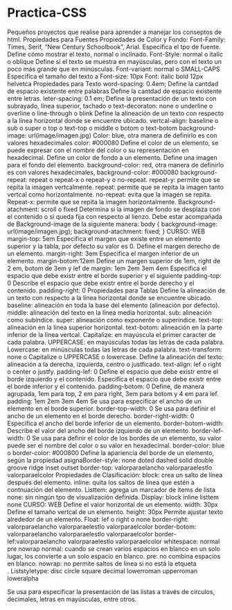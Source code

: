 # Practica-CSS
Pequeños proyectos que realise para aprender a manejar los conseptos de html.
Propiedades para Fuentes
Propiedades de Color y Fondo:
Font-Family: Times, Serif, “New Century
Schoolbook”, Arial.
Especifica el tpo de fuente.
Define cómo mostrar el texto, normal o
inclinado.
Font-Style: normal o italic o oblique
Define si el texto se muestra en
mayúsculas, pero con el texto un poco
más grande que en minúsculas.
Font-variant: normal o SMALL-CAPS
Especifica el tamaño del texto a
Font-size: 10px
Font: italic bold 12px helvetca
Propiedades para Texto
word-spacing: 0.4em;
Define la cantdad de espacio existente
entre palabras
Define la cantdad de espacio existente
entre letras.
leter-spacing: 0.1 em;
Define la presentación de un texto con
subrayado, línea superior, tachado o
text-decoraton: none o underline o overline
o line-through o blink
Define la alineación de un texto con
respecto a la línea horizontal donde se
encuentre ubicado.
vertcal-align: baseline o sub o super o
top o text-top o middle o botom o
text-botom
background-image: url(image/imagen.jpg)
Color: blue, otra manera de definirlo es con
valores hexadecimales color: #000080
Define el color de un elemento, se puede
expresar con el nombre del color o su
representación en hexadecimal.
Define un color de fondo a un elemento.
Define una imagen para el fondo del
elemento.
background-color: red, otra manera de
definirlo es con valores hexadecimales,
background-color: #000080
background-repeat: repeat o repeat-x o
repeat-y o no-repeat.
repeat-y: permite que se repita la
imagen vertcalmente.
repeat: permite que se repita la imagen
tanto vertcal como horizontalmente.
no-repeat: evita que la imagen se
repita.
Repeat-x: permite que se repita la
imagen horizontalmente.
Background-atachment: scroll o fixed
Determina si la imagen de fondo se
desplaza con el contenido o si queda
fija con respecto al lienzo. Debe estar
acompañada de Background-image de
la siguiente manera:
 body
{
 background-image: url(image/imagen.jpg);
 background-atachment: fixed;
}
CURSO: WEB
margin-top: 5em
Especifica el margen que existe entre un
elemento superior y la tabla, por defecto su valor es 0.
Define el margen derecho de un elemento.
margin-right: 3em
Especifica el margen inferior de un
elemento.
margin-botom:12em
Define un margen superior de 1em,
right de 2 em, botom de 3em y lef de
margin: 1em 2em 3em 4em
Especifica el espacio que debe existr
entre el borde superior y el siguiente
padding-top: 0
Describe el espacio que debe existr
entre el borde derecho y el contenido.
padding-right: 0
Propiedades para Tablas
Define la alineación de un texto con
respecto a la línea horizontal donde se
encuentre ubicado.
baseline: alineación en toda la base del
elemento (alineación por defecto).
middle: alineación del texto en la línea
media horizontal.
sub: alineación como subíndice.
super: alineación como exponente o
superíndice.
text-top: alineación en la línea superior
horizontal.
text-botom: alineación en la parte inferior de la línea vertcal.
Capitalize: en mayúscula el primer caracter de cada palabra.
UPPERCASE: en mayúsculas todas las
letras de cada palabra.
Lowercase: en minúsculas todas las
letras de cada palabra.
text-transform: none o Capitalize o UPPERCASE o lowercase.
Define la alineación del texto: alineación
a la derecha, izquierda, centro o justficado.
text-align: lef o right o center o justfy.
padding-lef: 0
Define el espacio que debe existr entre
el borde izquierdo y el contenido.
Especifica el espacio que debe existr
entre el borde inferior y el contenido.
padding-botom: 0
Define, de manera agrupada, 1em para
top, 2 em para right, 3em para botom y
4 em para lef.
padding: 1em 2em 3em 4em
Se usa para especificar el ancho de un
elemento en el borde superior.
border-top-width: 0
Se usa para definir el ancho de un elemento en el borde derecho.
border-right-width: 0
Especifica el ancho del borde inferior
de un elemento.
border-botom-width:
Describe el valor del ancho del borde
izquierdo de un elemento.
border-lef-width: 0
Se usa para definir el color de los
bordes de un elemento, su valor puede
ser el nombre del color o su valor en
hexadecimal.
border-color: blue o border-color:
#000800
Define la apariencia del borde de un
elemento, según la propiedad asignaBorder-style: none doted dashed solid
double groove ridge inset outset
border-top: valorparaelancho valorparaelestlo valorparaelcolor
Propiedades de Clasificación:
block: crea un salto de línea después
del elemento.
inline: quita los saltos de línea que
estén a contnuación del elemento.
Listtem: agrega un marcador de ítems
de lista
none: sin ningún tpo de visualización
definida.
Display: block inline listtem none
CURSO: WEB
Define el valor horizontal de un elemento.
width: 30px
Define el tamaño vertcal de un elemento.
height: 30px
Permite ajustar texto alrededor de un
elemento.
Float: lef o right o none
border-right: valorparaelancho valorparaelestlo valorparaelcolor
border-botom: valorparaelancho valorparaelestlo valorparaelcolor
border-lef:valorparaelancho valorparaelestlo valorparaelcolor
whitespace: normal pre nowrap
normal: cuando se crean varios espacios
en blanco en un solo lugar, los
convierte a un solo espacio en blanco.
pre: no combina espacios en blanco.
nowrap: no permite saltos de línea si no
está la etqueta <br>.
Liststyletype: disc circle square decimal
lowerroman upperroman loweralpha

Se usa para especificar la presentación
de las listas a través de círculos,
decimales, letras en mayúsculas, entre
otros.